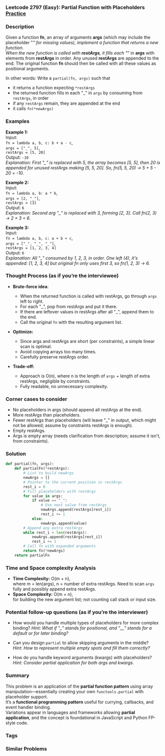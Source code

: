 ### Leetcode 2797 (Easy): Partial Function with Placeholders [Practice](https://leetcode.com/problems/partial-function-with-placeholders)

### Description  
Given a function **fn**, an array of arguments **args** (which may include the placeholder "_" for missing values), implement a function that returns a new function.  
When the new function is called with **restArgs**, it fills each "_" in **args** with elements from **restArgs** in order. Any unused **restArgs** are appended to the end. The original function **fn** should then be called with all these values as positional arguments.  

In other words: Write a `partial(fn, args)` such that  
- it returns a function expecting `*restArgs`  
- the returned function fills in each "_" in `args` by consuming from `restArgs`, in order  
- if any `restArgs` remain, they are appended at the end  
- it calls `fn(*newArgs)`  

### Examples  

**Example 1:**  
Input:  
`fn = lambda a, b, c: b + a - c`,  
`args = ["_", 5]`,  
`restArgs = [5, 20]`  
Output: `-10`  
*Explanation: First "_" is replaced with 5, the array becomes [5, 5], then 20 is appended for unused restArgs making [5, 5, 20]. So, fn(5, 5, 20) → 5 + 5 - 20 = -10.*

**Example 2:**  
Input:  
`fn = lambda a, b: a * b`,  
`args = [2, "_"]`,  
`restArgs = [3]`  
Output: `6`  
*Explanation: Second arg "_" is replaced with 3, forming [2, 3]. Call fn(2, 3) → 2 × 3 = 6.*

**Example 3:**  
Input:  
`fn = lambda a, b, c: a + b + c`,  
`args = ["_", "_", "_"]`,  
`restArgs = [1, 2, 3, 4]`  
Output: `6`  
*Explanation: All "_" consumed by 1, 2, 3, in order. One left (4), it's appended: [1, 2, 3, 4] but original fn only uses first 3, so fn(1, 2, 3) → 6.*

### Thought Process (as if you’re the interviewee)  
- **Brute-force idea**:  
  - When the returned function is called with restArgs, go through `args` left to right.  
  - For each "_", pop from restArgs and put it there.  
  - If there are leftover values in restArgs after all "_", append them to the end.  
  - Call the original `fn` with the resulting argument list.

- **Optimize:**  
  - Since args and restArgs are short (per constraints), a simple linear scan is optimal.
  - Avoid copying arrays too many times.
  - Carefully preserve restArgs order.

- **Trade-off:**  
  - Approach is O(n), where n is the length of `args` + length of extra restArgs, negligible by constraints.
  - Fully readable, no unnecessary complexity.

### Corner cases to consider  
- No placeholders in args (should append all restArgs at the end).
- More restArgs than placeholders.
- Fewer restArgs than placeholders (will leave "_" in output, which might not be allowed; assume by constraints restArgs is enough).
- Empty restArgs.
- Args is empty array (needs clarification from description; assume it isn't, from constraints).

### Solution

```python
def partial(fn, args):
    def partialFn(*restArgs):
        # List to build newArgs
        newArgs = []
        # Pointer to the current position in restArgs
        rest_i = 0
        # Fill placeholders with restArgs
        for value in args:
            if value == "_":
                # Use next value from restArgs
                newArgs.append(restArgs[rest_i])
                rest_i += 1
            else:
                newArgs.append(value)
        # Append any extra restArgs
        while rest_i < len(restArgs):
            newArgs.append(restArgs[rest_i])
            rest_i += 1
        # Call fn with expanded arguments
        return fn(*newArgs)
    return partialFn
```

### Time and Space complexity Analysis  

- **Time Complexity:** O(m + n),  
  where m = len(args), n = number of extra restArgs. Need to scan `args` fully and possibly append extra restArgs.
- **Space Complexity:** O(m + n),  
  for building the new argument list; not counting call stack or input size.

### Potential follow-up questions (as if you’re the interviewer)  

- How would you handle multiple types of placeholders for more complex binding?
  *Hint: What if "_" stands for positional, and "__" stands for a default or for later binding?*

- Can you design `partial` to allow skipping arguments in the middle?  
  *Hint: How to represent multiple empty spots and fill them correctly?*

- How do you handle keyword arguments (kwargs) with placeholders?
  *Hint: Consider partial application for both args and kwargs.*

### Summary
This problem is an application of the **partial function pattern** using array manipulation—essentially creating your own `functools.partial` with placeholder support.  
It’s a **functional programming pattern** useful for currying, callbacks, and event handler binding.  
Variations appear in languages and frameworks allowing **partial application**, and the concept is foundational in JavaScript and Python FP-style code.

### Tags

### Similar Problems
